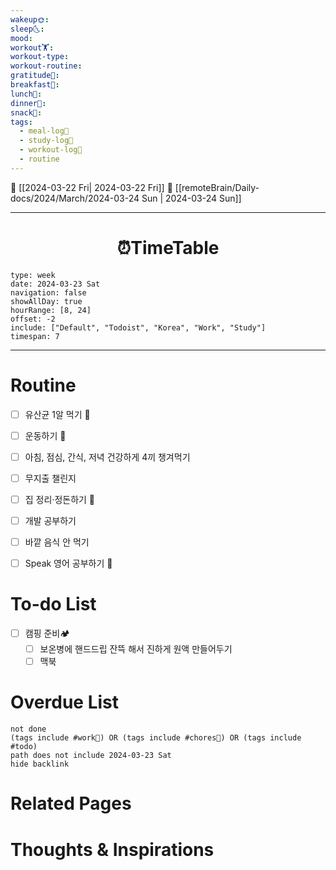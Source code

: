 ```yaml
---
wakeup🌞: 
sleep🌜: 
mood: 
workout🏋️: 
workout-type: 
workout-routine: 
gratitude🙏: 
breakfast🍳: 
lunch🍚: 
dinner🥗: 
snack🍬: 
tags:
  - meal-log📝
  - study-log📓
  - workout-log💪
  - routine
---
```


🔺 [[2024-03-22 Fri| 2024-03-22 Fri]]
🔻 [[remoteBrain/Daily-docs/2024/March/2024-03-24 Sun | 2024-03-24 Sun]]
___
<h1> <center>⏰TimeTable </center> </h1>

```gEvent
type: week
date: 2024-03-23 Sat
navigation: false
showAllDay: true
hourRange: [8, 24]
offset: -2
include: ["Default", "Todoist", "Korea", "Work", "Study"]
timespan: 7
```

--- 


# Routine 

- [ ] 유산균 1알 먹기 🔼 
- [ ] 운동하기 🔼
- [ ] 아침, 점심, 간식, 저녁 건강하게 4끼 챙겨먹기
- [ ] 무지출 챌린지 
- [ ] 집 정리·정돈하기 🔼
- [ ] 개발 공부하기
- [ ] 바깥 음식 안 먹기 
- [ ] Speak 영어 공부하기 🔼 


# To-do List

- [ ] 캠핑 준비🏕️
	- [ ] 보온병에 핸드드립 잔뜩 해서 진하게 원액 만들어두기 
	- [ ] 맥북

# Overdue List
```tasks
not done
(tags include #work💼) OR (tags include #chores🧺) OR (tags include #todo)
path does not include 2024-03-23 Sat
hide backlink
```

# Related Pages



# Thoughts & Inspirations

